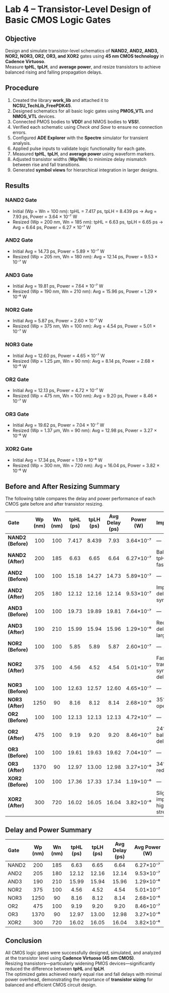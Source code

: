 # Lab 4 – Transistor-Level Design of Basic CMOS Logic Gates
 


## Objective
Design and simulate transistor-level schematics of **NAND2, AND2, AND3, NOR2, NOR3, OR2, OR3, and XOR2** gates using **45 nm CMOS technology** in **Cadence Virtuoso**.  
Measure **tpHL**, **tpLH**, and **average power**, and resize transistors to achieve balanced rising and falling propagation delays.



## Procedure
1. Created the library **work_lib** and attached it to **NCSU_TechLib_FreePDK45**.  
2. Designed schematics for all basic logic gates using **PMOS_VTL** and **NMOS_VTL** devices.  
3. Connected PMOS bodies to **VDD!** and NMOS bodies to **VSS!**.  
4. Verified each schematic using *Check and Save* to ensure no connection errors.  
5. Configured **ADE Explorer** with the **Spectre** simulator for transient analysis.  
6. Applied pulse inputs to validate logic functionality for each gate.  
7. Measured **tpHL**, **tpLH**, and **average power** using waveform markers.  
8. Adjusted transistor widths (**Wp/Wn**) to minimize delay mismatch between rise and fall transitions.  
9. Generated **symbol views** for hierarchical integration in larger designs.



## Results

### NAND2 Gate
- Initial (Wp = Wn = 100 nm): tpHL = 7.417 ps, tpLH = 8.439 ps → Avg = 7.93 ps, Power = 3.64 × 10⁻⁷ W  
- Resized (Wp = 200 nm, Wn = 185 nm): tpHL = 6.63 ps, tpLH = 6.65 ps → Avg = 6.64 ps, Power = 6.27 × 10⁻⁷ W  

### AND2 Gate
- Initial Avg = 14.73 ps, Power = 5.89 × 10⁻⁷ W  
- Resized (Wp = 205 nm, Wn = 180 nm): Avg = 12.14 ps, Power = 9.53 × 10⁻⁷ W  

### AND3 Gate
- Initial Avg = 19.81 ps, Power = 7.64 × 10⁻⁷ W  
- Resized (Wp = 190 nm, Wn = 210 nm): Avg = 15.96 ps, Power = 1.29 × 10⁻⁶ W  

### NOR2 Gate
- Initial Avg = 5.87 ps, Power = 2.60 × 10⁻⁷ W  
- Resized (Wp = 375 nm, Wn = 100 nm): Avg = 4.54 ps, Power = 5.01 × 10⁻⁷ W  

### NOR3 Gate
- Initial Avg = 12.60 ps, Power = 4.65 × 10⁻⁷ W  
- Resized (Wp = 1.25 µm, Wn = 90 nm): Avg = 8.14 ps, Power = 2.68 × 10⁻⁶ W  

### OR2 Gate
- Initial Avg = 12.13 ps, Power = 4.72 × 10⁻⁷ W  
- Resized (Wp = 475 nm, Wn = 100 nm): Avg = 9.20 ps, Power = 8.46 × 10⁻⁷ W  

### OR3 Gate
- Initial Avg = 19.62 ps, Power = 7.04 × 10⁻⁷ W  
- Resized (Wp = 1.37 µm, Wn = 90 nm): Avg = 12.98 ps, Power = 3.27 × 10⁻⁶ W  

### XOR2 Gate
- Initial Avg = 17.34 ps, Power = 1.19 × 10⁻⁶ W  
- Resized (Wp = 300 nm, Wn = 720 nm): Avg = 16.04 ps, Power = 3.82 × 10⁻⁶ W  



## Before and After Resizing Summary
The following table compares the delay and power performance of each CMOS gate before and after transistor resizing.

| Gate | Wp (nm) | Wn (nm) | tpHL (ps) | tpLH (ps) | **Avg Delay (ps)** | **Power (W)** | Improvement |
|:------|:--------:|:--------:|:-----------:|:-----------:|:----------------:|:----------------:|:-------------|
| **NAND2 (Before)** | 100 | 100 | 7.417 | 8.439 | 7.93 | 3.64×10⁻⁷ | — |
| **NAND2 (After)** | 200 | 185 | 6.63 | 6.65 | 6.64 | 6.27×10⁻⁷ | Balanced tpHL/tpLH, faster delay |
| **AND2 (Before)** | 100 | 100 | 15.18 | 14.27 | 14.73 | 5.89×10⁻⁷ | — |
| **AND2 (After)** | 205 | 180 | 12.12 | 12.16 | 12.14 | 9.53×10⁻⁷ | Improved delay symmetry |
| **AND3 (Before)** | 100 | 100 | 19.73 | 19.89 | 19.81 | 7.64×10⁻⁷ | — |
| **AND3 (After)** | 190 | 210 | 15.99 | 15.94 | 15.96 | 1.29×10⁻⁶ | Reduced delay with larger Wn |
| **NOR2 (Before)** | 100 | 100 | 5.85 | 5.89 | 5.87 | 2.60×10⁻⁷ | — |
| **NOR2 (After)** | 375 | 100 | 4.56 | 4.52 | 4.54 | 5.01×10⁻⁷ | Faster transition, symmetric delay |
| **NOR3 (Before)** | 100 | 100 | 12.63 | 12.57 | 12.60 | 4.65×10⁻⁷ | — |
| **NOR3 (After)** | 1250 | 90 | 8.16 | 8.12 | 8.14 | 2.68×10⁻⁶ | 35% faster operation |
| **OR2 (Before)** | 100 | 100 | 12.13 | 12.13 | 12.13 | 4.72×10⁻⁷ | — |
| **OR2 (After)** | 475 | 100 | 9.19 | 9.20 | 9.20 | 8.46×10⁻⁷ | 24% faster, balanced delay |
| **OR3 (Before)** | 100 | 100 | 19.61 | 19.63 | 19.62 | 7.04×10⁻⁷ | — |
| **OR3 (After)** | 1370 | 90 | 12.97 | 13.00 | 12.98 | 3.27×10⁻⁶ | 34% delay reduction |
| **XOR2 (Before)** | 100 | 100 | 17.36 | 17.33 | 17.34 | 1.19×10⁻⁶ | — |
| **XOR2 (After)** | 300 | 720 | 16.02 | 16.05 | 16.04 | 3.82×10⁻⁶ | Slight delay improvement, higher drive strength |



## Delay and Power Summary

| Gate | Wp (nm) | Wn (nm) | tpHL (ps) | tpLH (ps) | Avg Delay (ps) | Avg Power (W) |
|:-----|:-------:|:-------:|:---------:|:---------:|:--------------:|:--------------:|
| NAND2 | 200 | 185 | 6.63 | 6.65 | 6.64 | 6.27×10⁻⁷ |
| AND2  | 205 | 180 | 12.12 | 12.16 | 12.14 | 9.53×10⁻⁷ |
| AND3  | 190 | 210 | 15.99 | 15.94 | 15.96 | 1.29×10⁻⁶ |
| NOR2  | 375 | 100 | 4.56 | 4.52 | 4.54 | 5.01×10⁻⁷ |
| NOR3  | 1250 | 90 | 8.16 | 8.12 | 8.14 | 2.68×10⁻⁶ |
| OR2   | 475 | 100 | 9.19 | 9.20 | 9.20 | 8.46×10⁻⁷ |
| OR3   | 1370 | 90 | 12.97 | 13.00 | 12.98 | 3.27×10⁻⁶ |
| XOR2  | 300 | 720 | 16.02 | 16.05 | 16.04 | 3.82×10⁻⁶ |



## Conclusion
All CMOS logic gates were successfully designed, simulated, and analyzed at the transistor level using **Cadence Virtuoso (45 nm CMOS)**.  
Resizing transistors—particularly widening PMOS devices—significantly reduced the difference between **tpHL** and **tpLH**.  
The optimized gates achieved nearly equal rise and fall delays with minimal power overhead, demonstrating the importance of **transistor sizing** for balanced and efficient CMOS circuit design.

